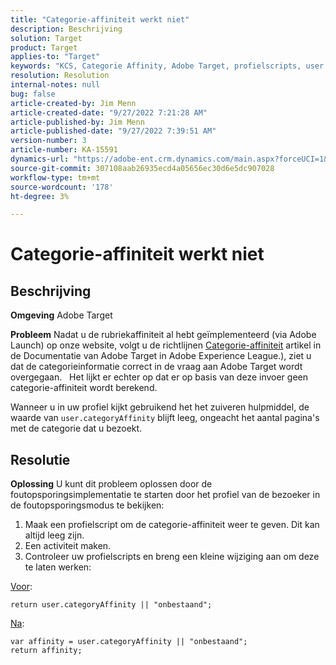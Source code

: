 ```yaml
---
title: "Categorie-affiniteit werkt niet"
description: Beschrijving
solution: Target
product: Target
applies-to: "Target"
keywords: "KCS, Categorie Affinity, Adobe Target, profielscripts, user.categoryAffinity"
resolution: Resolution
internal-notes: null
bug: false
article-created-by: Jim Menn
article-created-date: "9/27/2022 7:21:28 AM"
article-published-by: Jim Menn
article-published-date: "9/27/2022 7:39:51 AM"
version-number: 3
article-number: KA-15591
dynamics-url: "https://adobe-ent.crm.dynamics.com/main.aspx?forceUCI=1&pagetype=entityrecord&etn=knowledgearticle&id=05ff4dfb-343e-ed11-9db1-0022480866ad"
source-git-commit: 307108aab26935ecd4a05656ec30d6e5dc907028
workflow-type: tm+mt
source-wordcount: '178'
ht-degree: 3%

---
```


# Categorie-affiniteit werkt niet

## Beschrijving


<b>Omgeving</b>
Adobe Target

<b>Probleem</b>
Nadat u de rubriekaffiniteit al hebt geïmplementeerd (via Adobe Launch) op onze website, volgt u de richtlijnen [Categorie-affiniteit](https://docs.adobe.com/content/help/en/target/using/audiences/visitor-profiles/category-affinity.html "Klik om de koppeling https://docs.adobe.com/content/help/en/target/using/audiences/visitor-profiles/category-affinity.html te volgen") artikel in de Documentatie van Adobe Target in Adobe Experience League.), ziet u dat de categorieinformatie correct in de vraag aan Adobe Target wordt overgegaan.
 
Het lijkt er echter op dat er op basis van deze invoer geen categorie-affiniteit wordt berekend.

Wanneer u in uw profiel kijkt gebruikend het het zuiveren hulpmiddel, de waarde van `user.categoryAffinity` blijft leeg, ongeacht het aantal pagina&#39;s met de categorie dat u bezoekt.


## Resolutie


<b>Oplossing</b>
U kunt dit probleem oplossen door de foutopsporingsimplementatie te starten door het profiel van de bezoeker in de foutopsporingsmodus te bekijken:

1. Maak een profielscript om de categorie-affiniteit weer te geven. Dit kan altijd leeg zijn.
2. Een activiteit maken.
3. Controleer uw profielscripts en breng een kleine wijziging aan om deze te laten werken:


<u>Voor</u>:


```
return user.categoryAffinity || "onbestaand";
```


<u>Na</u>:


```
var affinity = user.categoryAffinity || "onbestaand";
return affinity;
```

